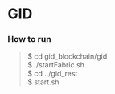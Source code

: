 # GID

### How to run
> $ cd gid_blockchain/gid  
> $ ./startFabric.sh  
> $ cd ../gid_rest  
> $ start.sh  

